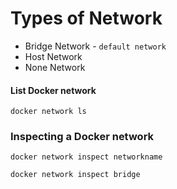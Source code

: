 # Types of Network
 * Bridge Network - `default network`
 * Host Network
 * None Network

#### List Docker network

    docker network ls

### Inspecting a Docker network

    docker network inspect networkname

    docker network inspect bridge
